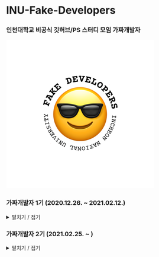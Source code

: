 # INU-Fake-Developers
### 인천대학교 비공식 깃허브/PS 스터디 모임 가짜개발자  
![](https://github.com/INU-Fake-Developers/INU-Fake-Developers/blob/main/img/fake_developers_logo.png "가짜개발자 로고")  
 


### 가짜개발자 1기 (2020.12.26. ~ 2021.02.12.)  
<details>
<summary>펼치기 / 접기</summary>
<div markdown="1">  
<br/>

<details>
<summary>일정 보기</summary>
<div markdown="1">  
   
|날짜|내용|
|:---:|:---:|
|2020.11.11.|1기 모집 시작|
|2020.12.26.|[0번째 모임]()|
|2021.01.03.|[1번째 모임]()|
|2021.01.10.|[2번째 모임]()|
|2021.01.17.|[3번째 모임]()|
|2021.01.22.|[4번째 모임]()| 
|2021.01.29.|[5번째 모임]()|
|2021.02.05.|[6번째 모임]()|
|2021.02.12.|[7번째 모임]()|  
   
   </div>
</details>  

<details>
<summary>멤버 보기</summary>
<div markdown="1">  
  
  |이름|링크|
|:---:|:---:|
||[회의록]()|
||[회의록]()|

</div>
</details>
  
   </div>
</details>  


### 가짜개발자 2기 (2021.02.25. ~ )  
<details>
<summary>펼치기 / 접기</summary>
<div markdown="1">  
<br/>

<details>
<summary>일정 보기</summary>
<div markdown="1">  
   
|날짜|내용|
|:---:|:---:|
|2021.02.10.|2기 모집 시작|
|2021.02.25.|[0번째 모임]()|
|2021.|[1번째 모임]()|
|2021.|[2번째 모임]()|
|2021.|[3번째 모임]()|
|2021.|[4번째 모임]()| 
|2021.|[5번째 모임]()|
|2021.|[6번째 모임]()|
|2021.|[7번째 모임]()|  

   </div>
</details>  
  
<details>
<summary>멤버 보기</summary>
<div markdown="1">  
  
  |이름|링크|
|:---:|:---:|
||[회의록]()|
||[회의록]()|

</div>
</details>
  
   </div>
</details>  
